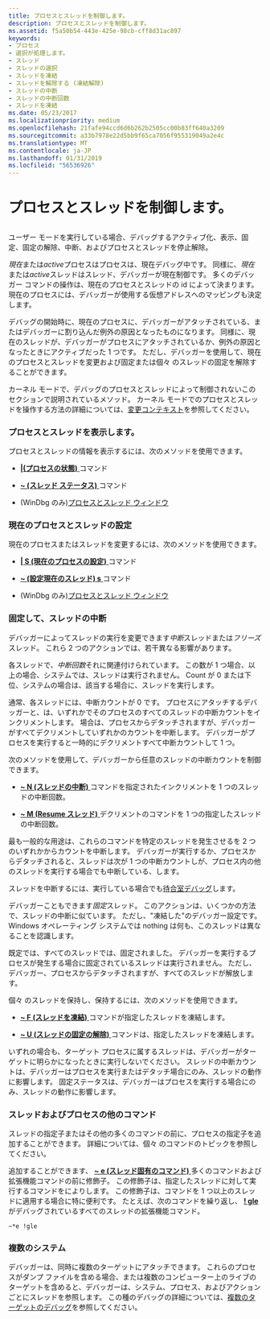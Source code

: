 ```yaml
---
title: プロセスとスレッドを制御します。
description: プロセスとスレッドを制御します。
ms.assetid: f5a50b54-443e-425e-98cb-cff8d31ac897
keywords:
- プロセス
- 選択が処理します。
- スレッド
- スレッドの選択
- スレッドを凍結
- スレッドを解除する (凍結解除)
- スレッドの中断
- スレッドの中断回数
- スレッドを凍結
ms.date: 05/23/2017
ms.localizationpriority: medium
ms.openlocfilehash: 21fafe94ccd6d6b262b2505cc00b83ff640a3209
ms.sourcegitcommit: a33b7978e22d5bb9f65ca7056f955319049a2e4c
ms.translationtype: MT
ms.contentlocale: ja-JP
ms.lasthandoff: 01/31/2019
ms.locfileid: "56536926"
---
```

# <a name="controlling-processes-and-threads"></a>プロセスとスレッドを制御します。


## <span id="ddk_controlling_processes_and_threads_dbg"></span><span id="DDK_CONTROLLING_PROCESSES_AND_THREADS_DBG"></span>


ユーザー モードを実行している場合、デバッグするアクティブ化、表示、固定、固定の解除、中断、およびプロセスとスレッドを停止解除。

*現在*または*active*プロセスはプロセスは、現在デバッグ中です。 同様に、*現在*または*active*スレッドはスレッド、デバッガーが現在制御です。 多くのデバッガー コマンドの操作は、現在のプロセスとスレッドの id によって決まります。 現在のプロセスには、デバッガーが使用する仮想アドレスへのマッピングも決定します。

デバッグの開始時に、現在のプロセスに、デバッガーがアタッチされている、またはデバッガーに割り込んだ例外の原因となったものになります。 同様に、現在のスレッドが、デバッガーがプロセスにアタッチされているか、例外の原因となったときにアクティブだった 1 つです。 ただし、デバッガーを使用して、現在のプロセスとスレッドを変更および固定または個々 のスレッドの固定を解除することができます。

カーネル モードで、デバッグのプロセスとスレッドによって制御されないこのセクションで説明されているメソッド。 カーネル モードでのプロセスとスレッドを操作する方法の詳細については、[変更コンテキスト](changing-contexts.md)を参照してください。

### <a name="span-iddisplayingprocessesandthreadsspanspan-iddisplayingprocessesandthreadsspandisplaying-processes-and-threads"></a><span id="displaying_processes_and_threads"></span><span id="DISPLAYING_PROCESSES_AND_THREADS"></span>プロセスとスレッドを表示します。

プロセスとスレッドの情報を表示するには、次のメソッドを使用できます。

-   [ **|(プロセスの状態)** ](---process-status-.md)コマンド

-   [ **~ (スレッド ステータス)** ](---thread-status-.md)コマンド

-   (WinDbg のみ)[プロセスとスレッド ウィンドウ](processes-and-threads-window.md)

### <a name="span-idsettingthecurrentprocessandthreadspanspan-idsettingthecurrentprocessandthreadspansetting-the-current-process-and-thread"></a><span id="setting_the_current_process_and_thread"></span><span id="SETTING_THE_CURRENT_PROCESS_AND_THREAD"></span>現在のプロセスとスレッドの設定

現在のプロセスまたはスレッドを変更するには、次のメソッドを使用できます。

-   [ **| S (現在のプロセスの設定)** ](-s--set-current-process-.md)コマンド

-   [ **~ (設定現在のスレッド) s** ](-s--set-current-thread-.md)コマンド

-   (WinDbg のみ)[プロセスとスレッド ウィンドウ](processes-and-threads-window.md)

### <a name="span-idfreezingandsuspendingthreadsspanspan-idfreezingandsuspendingthreadsspanfreezing-and-suspending-threads"></a><span id="freezing_and_suspending_threads"></span><span id="FREEZING_AND_SUSPENDING_THREADS"></span>固定して、スレッドの中断

デバッガーによってスレッドの実行を変更できます*中断*スレッドまたは*フリーズ*スレッド。 これら 2 つのアクションでは、若干異なる影響があります。

各スレッドで、*中断回数*それに関連付けられています。 この数が 1 つ場合、以上の場合、システムでは、スレッドは実行されません。 Count が 0 または下位、システムの場合は、該当する場合に、スレッドを実行します。

通常、各スレッドには、中断カウントが 0 です。 プロセスにアタッチするデバッガーと、は、いずれかでそのプロセスのすべてのスレッドの中断カウントをインクリメントします。 場合は、プロセスからデタッチされますが、デバッガーがすべてデクリメントしていずれかのカウントを中断します。 デバッガーがプロセスを実行すると一時的にデクリメントすべて中断カウントして 1 つ。

次のメソッドを使用して、デバッガーから任意のスレッドの中断カウントを制御できます。

-   [ **~ N (スレッドの中断)** ](-n--suspend-thread-.md)コマンドを指定されたインクリメントを 1 つのスレッドの中断回数。

-   [ **~ M (Resume スレッド)** ](-m--resume-thread-.md)デクリメントのコマンドを 1 つの指定したスレッドの中断回数。

最も一般的な用途は、これらのコマンドを特定のスレッドを発生させるを 2 つのいずれかからカウントを中断します。 デバッガーが実行するか、プロセスからデタッチされると、スレッドは次が 1 つの中断カウントしが、プロセス内の他のスレッドを実行する場合でも中断している、します。

スレッドを中断するには、実行している場合でも[待合室デバッグ](noninvasive-debugging--user-mode-.md)します。

デバッガーこともできます*固定*スレッド。 このアクションは、いくつかの方法で、スレッドの中断に似ています。 ただし、"凍結した"のデバッガー設定です。 Windows オペレーティング システムでは nothing は何も、このスレッドは異なることを認識します。

既定では、すべてのスレッドでは、固定されました。 デバッガーを実行するプロセスが発生する場合に固定されているスレッドは実行されません。 ただし、デバッガー、プロセスからデタッチされますが、すべてのスレッドが解放します。

個々 のスレッドを保持し、保持するには、次のメソッドを使用できます。

-   [ **~ F (スレッドを凍結)** ](-f--freeze-thread-.md)コマンドが指定したスレッドを凍結します。

-   [ **~ U (スレッドの固定の解除)** ](-u--unfreeze-thread-.md)コマンドは、指定したスレッドを凍結します。

いずれの場合も、ターゲット プロセスに属するスレッドは、デバッガーがターゲットに明らかになったときに実行しないでください。 スレッドの中断カウントは、デバッガーはプロセスを実行またはデタッチ場合にのみ、スレッドの動作に影響します。 固定ステータスは、デバッガーはプロセスを実行する場合にのみ、スレッドの動作に影響します。

### <a name="span-idthreadsandprocessesinothercommandsspanspan-idthreadsandprocessesinothercommandsspanthreads-and-processes-in-other-commands"></a><span id="threads_and_processes_in_other_commands"></span><span id="THREADS_AND_PROCESSES_IN_OTHER_COMMANDS"></span>スレッドおよびプロセスの他のコマンド

スレッドの指定子またはその他の多くのコマンドの前に、プロセスの指定子を追加することができます。 詳細については、個々 のコマンドのトピックを参照してください。

追加することができます、 [ **~ e (スレッド固有のコマンド)** ](-e--thread-specific-command-.md)多くのコマンドおよび拡張機能コマンドの前に修飾子。 この修飾子は、指定したスレッドに対して実行するコマンドをによりします。 この修飾子は、コマンドを 1 つ以上のスレッドに適用する場合に特に便利です。 たとえば、次のコマンドを繰り返し、 [ **! gle** ](-gle.md)がデバッグされているすべてのスレッドの拡張機能コマンド。

```dbgcmd
~*e !gle 
```

### <a name="span-idmultiplesystemsspanspan-idmultiplesystemsspanmultiple-systems"></a><span id="multiple_systems"></span><span id="MULTIPLE_SYSTEMS"></span>複数のシステム

デバッガーは、同時に複数のターゲットにアタッチできます。 これらのプロセスがダンプ ファイルを含める場合、または複数のコンピューター上のライブのターゲットを含めると、デバッガーは、システム、プロセス、およびアクションごとにスレッドを参照します。 この種のデバッグの詳細については、[複数のターゲットのデバッグ](debugging-multiple-targets.md)を参照してください。

 

 





